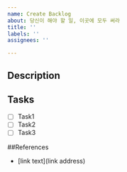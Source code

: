 ```yaml
---
name: Create Backlog
about: 당신이 해야 할 일, 이곳에 모두 써라
title: ''
labels: ''
assignees: ''

---
```


## Description


<!--
당신이 할 일에 대한 설명을 꼭 작성해라
주의사항
- 당신이 하지 않는다고 가정하고 설명할 것
- 중학교 2학년이 이해할 정도로 상세히 설명할 것
-->

## Tasks

- [ ] Task1
- [ ] Task2
- [ ] Task3

##References

- [link text](link address)
